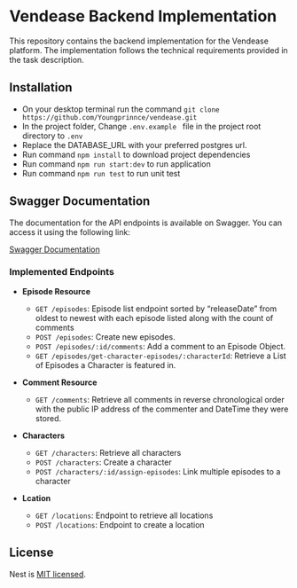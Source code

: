 # Vendease Backend Implementation

This repository contains the backend implementation for the Vendease platform. The implementation follows the technical requirements provided in the task description.


## Installation
- On your desktop terminal run the command ```git clone https://github.com/Youngprinnce/vendease.git```
- In the project folder, Change ```.env.example ``` file in the project root directory to ```.env```
- Replace the DATABASE_URL with your preferred postgres url.
- Run command ```npm install``` to download project dependencies
- Run command ```npm run start:dev``` to run application
- Run command ```npm run test``` to run unit test

## Swagger Documentation

The documentation for the API endpoints is available on Swagger. You can access it using the following link:

[Swagger Documentation](https://vendease-8c336a838f33.herokuapp.com/api-docs#/)

### Implemented Endpoints

- **Episode Resource**
  - `GET /episodes`: Episode list endpoint sorted by “releaseDate” from oldest to newest with each episode listed along with the count of comments
  - `POST /episodes`: Create new episodes.
  - `POST /episodes/:id/comments`: Add a comment to an Episode Object.
  - `GET /episodes/get-character-episodes/:characterId`: Retrieve a List of Episodes a Character is featured in.

- **Comment Resource**
  - `GET /comments`: Retrieve all comments in reverse chronological order with the public IP address of the commenter and DateTime they were stored.

- **Characters**
  - `GET /characters`: Retrieve all characters
  - `POST /characters`: Create a character
  - `POST /characters/:id/assign-episodes`: Link multiple episodes to a character

- **Lcation**
  - `GET /locations`: Endpoint to retrieve all locations
  - `POST /locations`: Endpoint to create a location


## License

Nest is [MIT licensed](LICENSE).
